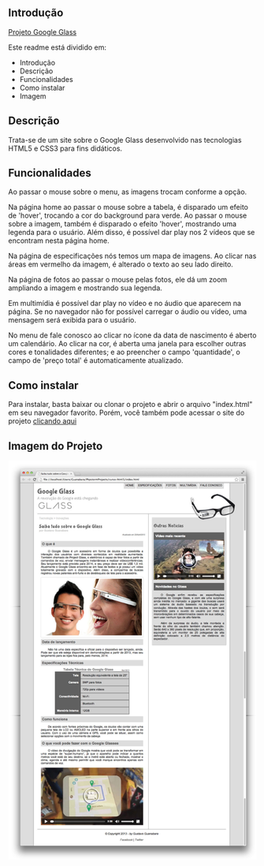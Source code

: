 ## Introdução

[Projeto Google Glass](https://projeto-google-glass.vercel.app/)

Este readme está dividido em:

- Introdução
- Descrição
- Funcionalidades
- Como instalar
- Imagem

## Descrição

Trata-se de um site sobre o Google Glass desenvolvido nas tecnologias HTML5 e CSS3 para fins didáticos.

## Funcionalidades

Ao passar o mouse sobre o menu, as imagens trocam conforme a opção.

Na página home ao passar o mouse sobre a tabela, é disparado um efeito de 'hover', trocando a cor do background para verde. Ao passar o mouse sobre a imagem, também é disparado o efeito 'hover', mostrando uma legenda para o usuário. Além disso, é possível dar play nos 2 vídeos que se encontram nesta página home.

Na página de especificações nós temos um mapa de imagens. Ao clicar nas áreas em vermelho da imagem, é alterado o texto ao seu lado direito.

Na página de fotos ao passar o mouse pelas fotos, ele dá um zoom ampliando a imagem e mostrando sua legenda.

Em multimídia é possível dar play no vídeo e no áudio que aparecem na página. Se no navegador não for possível carregar o áudio ou vídeo, uma mensagem será exibida para o usuário.

No menu de fale conosco ao clicar no ícone da data de nascimento é aberto um calendário. Ao clicar na cor, é aberta uma janela para escolher outras cores e tonalidades diferentes; e ao preencher o campo 'quantidade', o campo de 'preço total' é automaticamente atualizado.

## Como instalar

Para instalar, basta baixar ou clonar o projeto e abrir o arquivo "index.html" em seu navegador favorito.
Porém, você também pode acessar o site do projeto [clicando aqui](https://projeto-google-glass.vercel.app/)

## Imagem do Projeto
![](_interface/01-index.jpg)
